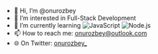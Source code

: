 - 👋 Hi, I’m @onurozbey
- 👀 I’m interested in Full-Stack Development
- 🌱 I’m currently learning ![JavaScript](https://upload.wikimedia.org/wikipedia/commons/thumb/9/99/Unofficial_JavaScript_logo_2.svg/512px-Unofficial_JavaScript_logo_2.svg.png) ![Node.js](https://www.mshowto.org/images/articles/2021/03/one-cikan-fotograf-850x850.jpg)
- 📫 How to reach me: onurozbey@outlook.com
- 🌐 On Twitter: [onurozbey_](https://twitter.com/onurozbey_)

<!---
onurozbey/onurozbey is a ✨ special ✨ repository because its `README.md` (this file) appears on your GitHub profile.
You can click the Preview link to take a look at your changes.
--->
